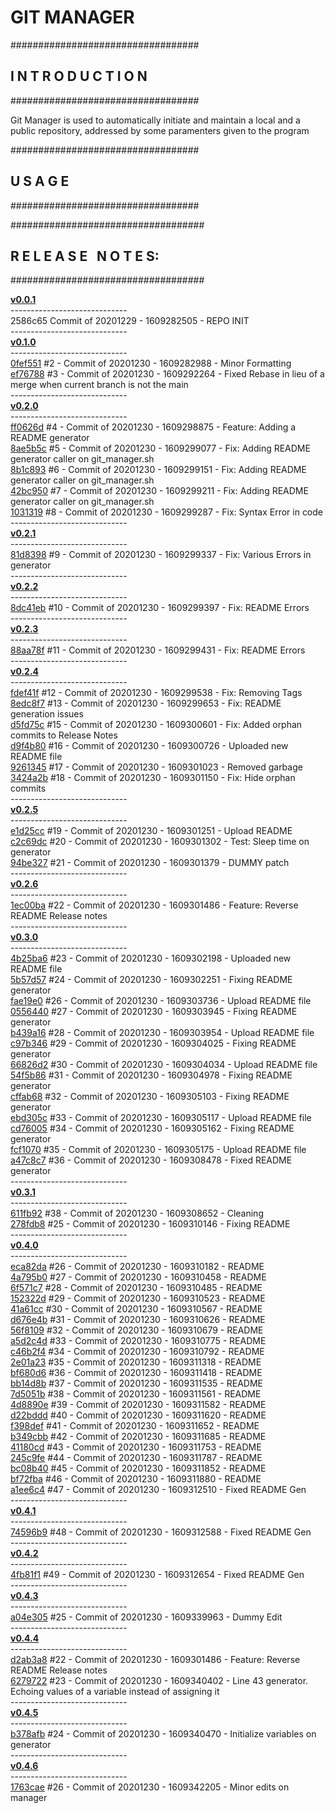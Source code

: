 <h1>GIT MANAGER</h1>
<p>
##################################<br>
<h2><nospace>I N T R O D U C T I O N</h2>
##################################
<p>Git Manager is used to automatically initiate and maintain a local and a public repository, addressed by some paramenters given to the program<p>
##################################
<h2><nospace>U S A G E</h2>
##################################

<p>
###################################
<nospace><h2>R E L E A S E&nbsp;&nbsp;&nbsp;N O T E S:</h2>
###################################<p>
<rlsnts>
<b><a href="https://github.com/GioLauria/git_manager/tree/v0.0.1">v0.0.1</a></b> <br>----------------------------- <br>2586c65 Commit of 20201229 - 1609282505 -  REPO INIT <br>-----------------------------<br> <b><a href="https://github.com/GioLauria/git_manager/tree/v0.1.0">v0.1.0</a></b> <br>----------------------------- <br><a href="https://github.com/GioLauria/git_manager/commit/0fef551">0fef551</a> #2 - Commit of 20201230 - 1609282988 - Minor Formatting <br><a href="https://github.com/GioLauria/git_manager/commit/ef76788">ef76788</a> #3 - Commit of 20201230 - 1609292264 - Fixed Rebase in lieu of a merge when current branch is not the main <br>-----------------------------<br> <b><a href="https://github.com/GioLauria/git_manager/tree/v0.2.0">v0.2.0</a></b> <br>----------------------------- <br><a href="https://github.com/GioLauria/git_manager/commit/ff0626d">ff0626d</a> #4 - Commit of 20201230 - 1609298875 - Feature: Adding a README generator <br><a href="https://github.com/GioLauria/git_manager/commit/8ae5b5c">8ae5b5c</a> #5 - Commit of 20201230 - 1609299077 - Fix: Adding README generator caller on git_manager.sh <br><a href="https://github.com/GioLauria/git_manager/commit/8b1c893">8b1c893</a> #6 - Commit of 20201230 - 1609299151 - Fix: Adding README generator caller on git_manager.sh <br><a href="https://github.com/GioLauria/git_manager/commit/42bc950">42bc950</a> #7 - Commit of 20201230 - 1609299211 - Fix: Adding README generator caller on git_manager.sh <br><a href="https://github.com/GioLauria/git_manager/commit/1031319">1031319</a> #8 - Commit of 20201230 - 1609299287 - Fix: Syntax Error in code <br>-----------------------------<br> <b><a href="https://github.com/GioLauria/git_manager/tree/v0.2.1">v0.2.1</a></b> <br>----------------------------- <br><a href="https://github.com/GioLauria/git_manager/commit/81d8398">81d8398</a> #9 - Commit of 20201230 - 1609299337 - Fix: Various Errors in generator <br>-----------------------------<br> <b><a href="https://github.com/GioLauria/git_manager/tree/v0.2.2">v0.2.2</a></b> <br>----------------------------- <br><a href="https://github.com/GioLauria/git_manager/commit/8dc41eb">8dc41eb</a> #10 - Commit of 20201230 - 1609299397 - Fix: README Errors <br>-----------------------------<br> <b><a href="https://github.com/GioLauria/git_manager/tree/v0.2.3">v0.2.3</a></b> <br>----------------------------- <br><a href="https://github.com/GioLauria/git_manager/commit/88aa78f">88aa78f</a> #11 - Commit of 20201230 - 1609299431 - Fix: README Errors <br>-----------------------------<br> <b><a href="https://github.com/GioLauria/git_manager/tree/v0.2.4">v0.2.4</a></b> <br>----------------------------- <br><a href="https://github.com/GioLauria/git_manager/commit/fdef41f">fdef41f</a> #12 - Commit of 20201230 - 1609299538 - Fix: Removing Tags <br><a href="https://github.com/GioLauria/git_manager/commit/8edc8f7">8edc8f7</a> #13 - Commit of 20201230 - 1609299653 - Fix: README generation issues <br><a href="https://github.com/GioLauria/git_manager/commit/d5fd75c">d5fd75c</a> #15 - Commit of 20201230 - 1609300601 - Fix: Added orphan commits to Release Notes <br><a href="https://github.com/GioLauria/git_manager/commit/d9f4b80">d9f4b80</a> #16 - Commit of 20201230 - 1609300726 - Uploaded new README file <br><a href="https://github.com/GioLauria/git_manager/commit/9261345">9261345</a> #17 - Commit of 20201230 - 1609301023 - Removed garbage <br><a href="https://github.com/GioLauria/git_manager/commit/3424a2b">3424a2b</a> #18 - Commit of 20201230 - 1609301150 - Fix: Hide orphan commits <br>-----------------------------<br> <b><a href="https://github.com/GioLauria/git_manager/tree/v0.2.5">v0.2.5</a></b> <br>----------------------------- <br><a href="https://github.com/GioLauria/git_manager/commit/e1d25cc">e1d25cc</a> #19 - Commit of 20201230 - 1609301251 - Upload README <br><a href="https://github.com/GioLauria/git_manager/commit/c2c69dc">c2c69dc</a> #20 - Commit of 20201230 - 1609301302 - Test: Sleep time on generator <br><a href="https://github.com/GioLauria/git_manager/commit/94be327">94be327</a> #21 - Commit of 20201230 - 1609301379 - DUMMY patch <br>-----------------------------<br> <b><a href="https://github.com/GioLauria/git_manager/tree/v0.2.6">v0.2.6</a></b> <br>----------------------------- <br><a href="https://github.com/GioLauria/git_manager/commit/1ec00ba">1ec00ba</a> #22 - Commit of 20201230 - 1609301486 - Feature: Reverse README Release notes <br>-----------------------------<br> <b><a href="https://github.com/GioLauria/git_manager/tree/v0.3.0">v0.3.0</a></b> <br>----------------------------- <br><a href="https://github.com/GioLauria/git_manager/commit/4b25ba6">4b25ba6</a> #23 - Commit of 20201230 - 1609302198 - Uploaded new README file <br><a href="https://github.com/GioLauria/git_manager/commit/5b57d57">5b57d57</a> #24 - Commit of 20201230 - 1609302251 - Fixing README generator <br><a href="https://github.com/GioLauria/git_manager/commit/fae19e0">fae19e0</a> #26 - Commit of 20201230 - 1609303736 - Upload README file <br><a href="https://github.com/GioLauria/git_manager/commit/0556440">0556440</a> #27 - Commit of 20201230 - 1609303945 - Fixing README generator <br><a href="https://github.com/GioLauria/git_manager/commit/b439a16">b439a16</a> #28 - Commit of 20201230 - 1609303954 - Upload README file <br><a href="https://github.com/GioLauria/git_manager/commit/c97b346">c97b346</a> #29 - Commit of 20201230 - 1609304025 - Fixing README generator <br><a href="https://github.com/GioLauria/git_manager/commit/66826d2">66826d2</a> #30 - Commit of 20201230 - 1609304034 - Upload README file <br><a href="https://github.com/GioLauria/git_manager/commit/54f5b86">54f5b86</a> #31 - Commit of 20201230 - 1609304978 - Fixing README generator <br><a href="https://github.com/GioLauria/git_manager/commit/cffab68">cffab68</a> #32 - Commit of 20201230 - 1609305103 - Fixing README generator <br><a href="https://github.com/GioLauria/git_manager/commit/ebd305c">ebd305c</a> #33 - Commit of 20201230 - 1609305117 - Upload README file <br><a href="https://github.com/GioLauria/git_manager/commit/cd76005">cd76005</a> #34 - Commit of 20201230 - 1609305162 - Fixing README generator <br><a href="https://github.com/GioLauria/git_manager/commit/fcf1070">fcf1070</a> #35 - Commit of 20201230 - 1609305175 - Upload README file <br><a href="https://github.com/GioLauria/git_manager/commit/a47c8c7">a47c8c7</a> #36 - Commit of 20201230 - 1609308478 - Fixed README generator <br>-----------------------------<br> <b><a href="https://github.com/GioLauria/git_manager/tree/v0.3.1">v0.3.1</a></b> <br>----------------------------- <br><a href="https://github.com/GioLauria/git_manager/commit/611fb92">611fb92</a> #38 - Commit of 20201230 - 1609308652 - Cleaning <br><a href="https://github.com/GioLauria/git_manager/commit/278fdb8">278fdb8</a> #25 - Commit of 20201230 - 1609310146 - Fixing README <br>-----------------------------<br> <b><a href="https://github.com/GioLauria/git_manager/tree/v0.4.0">v0.4.0</a></b> <br>----------------------------- <br><a href="https://github.com/GioLauria/git_manager/commit/eca82da">eca82da</a> #26 - Commit of 20201230 - 1609310182 - README <br><a href="https://github.com/GioLauria/git_manager/commit/4a795b0">4a795b0</a> #27 - Commit of 20201230 - 1609310458 - README <br><a href="https://github.com/GioLauria/git_manager/commit/6f571c7">6f571c7</a> #28 - Commit of 20201230 - 1609310485 - README <br><a href="https://github.com/GioLauria/git_manager/commit/152322d">152322d</a> #29 - Commit of 20201230 - 1609310523 - README <br><a href="https://github.com/GioLauria/git_manager/commit/41a61cc">41a61cc</a> #30 - Commit of 20201230 - 1609310567 - README <br><a href="https://github.com/GioLauria/git_manager/commit/d676e4b">d676e4b</a> #31 - Commit of 20201230 - 1609310626 - README <br><a href="https://github.com/GioLauria/git_manager/commit/56f8109">56f8109</a> #32 - Commit of 20201230 - 1609310679 - README <br><a href="https://github.com/GioLauria/git_manager/commit/a5d2c4d">a5d2c4d</a> #33 - Commit of 20201230 - 1609310775 - README <br><a href="https://github.com/GioLauria/git_manager/commit/c46b2f4">c46b2f4</a> #34 - Commit of 20201230 - 1609310792 - README <br><a href="https://github.com/GioLauria/git_manager/commit/2e01a23">2e01a23</a> #35 - Commit of 20201230 - 1609311318 - README <br><a href="https://github.com/GioLauria/git_manager/commit/bf680d6">bf680d6</a> #36 - Commit of 20201230 - 1609311418 - README <br><a href="https://github.com/GioLauria/git_manager/commit/bb14d8b">bb14d8b</a> #37 - Commit of 20201230 - 1609311535 - README <br><a href="https://github.com/GioLauria/git_manager/commit/7d5051b">7d5051b</a> #38 - Commit of 20201230 - 1609311561 - README <br><a href="https://github.com/GioLauria/git_manager/commit/4d8890e">4d8890e</a> #39 - Commit of 20201230 - 1609311582 - README <br><a href="https://github.com/GioLauria/git_manager/commit/d22bddd">d22bddd</a> #40 - Commit of 20201230 - 1609311620 - README <br><a href="https://github.com/GioLauria/git_manager/commit/f398def">f398def</a> #41 - Commit of 20201230 - 1609311652 - README <br><a href="https://github.com/GioLauria/git_manager/commit/b349cbb">b349cbb</a> #42 - Commit of 20201230 - 1609311685 - README <br><a href="https://github.com/GioLauria/git_manager/commit/41180cd">41180cd</a> #43 - Commit of 20201230 - 1609311753 - README <br><a href="https://github.com/GioLauria/git_manager/commit/245c9fe">245c9fe</a> #44 - Commit of 20201230 - 1609311787 - README <br><a href="https://github.com/GioLauria/git_manager/commit/bc08b40">bc08b40</a> #45 - Commit of 20201230 - 1609311852 - README <br><a href="https://github.com/GioLauria/git_manager/commit/bf72fba">bf72fba</a> #46 - Commit of 20201230 - 1609311880 - README <br><a href="https://github.com/GioLauria/git_manager/commit/a1ee6c4">a1ee6c4</a> #47 - Commit of 20201230 - 1609312510 - Fixed README Gen <br>-----------------------------<br> <b><a href="https://github.com/GioLauria/git_manager/tree/v0.4.1">v0.4.1</a></b> <br>----------------------------- <br><a href="https://github.com/GioLauria/git_manager/commit/74596b9">74596b9</a> #48 - Commit of 20201230 - 1609312588 - Fixed README Gen <br>-----------------------------<br> <b><a href="https://github.com/GioLauria/git_manager/tree/v0.4.2">v0.4.2</a></b> <br>----------------------------- <br><a href="https://github.com/GioLauria/git_manager/commit/4fb81f1">4fb81f1</a> #49 - Commit of 20201230 - 1609312654 - Fixed README Gen <br>-----------------------------<br> <b><a href="https://github.com/GioLauria/git_manager/tree/v0.4.3">v0.4.3</a></b> <br>----------------------------- <br><a href="https://github.com/GioLauria/git_manager/commit/a04e305">a04e305</a> #25 - Commit of 20201230 - 1609339963 - Dummy Edit <br>-----------------------------<br> <b><a href="https://github.com/GioLauria/git_manager/tree/v0.4.4">v0.4.4</a></b> <br>----------------------------- <br><a href="https://github.com/GioLauria/git_manager/commit/d2ab3a8">d2ab3a8</a> #22 - Commit of 20201230 - 1609301486 - Feature: Reverse README Release notes <br><a href="https://github.com/GioLauria/git_manager/commit/6279722">6279722</a> #23 - Commit of 20201230 - 1609340402 - Line 43 generator. Echoing values of a variable instead of assigning it <br>-----------------------------<br> <b><a href="https://github.com/GioLauria/git_manager/tree/v0.4.5">v0.4.5</a></b> <br>----------------------------- <br><a href="https://github.com/GioLauria/git_manager/commit/b378afb">b378afb</a> #24 - Commit of 20201230 - 1609340470 - Initialize variables on generator <br>-----------------------------<br> <b><a href="https://github.com/GioLauria/git_manager/tree/v0.4.6">v0.4.6</a></b> <br>----------------------------- <br><a href="https://github.com/GioLauria/git_manager/commit/1763cae">1763cae</a> #26 - Commit of 20201230 - 1609342205 - Minor edits on manager
